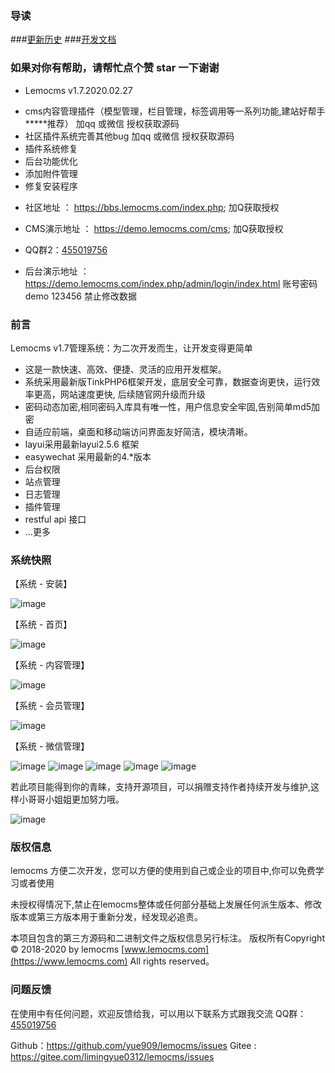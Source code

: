 ### 导读
###[更新历史](docs/start-log.md) 
###[开发文档](docs/developer.md)
### 如果对你有帮助，请帮忙点个赞 star 一下谢谢
+ Lemocms v1.7.2020.02.27
  
 - cms内容管理插件（模型管理，栏目管理，标签调用等一系列功能,建站好帮手*****推荐） 加qq 或微信 授权获取源码 
 - 社区插件系统完善其他bug 加qq 或微信 授权获取源码 
 - 插件系统修复
 - 后台功能优化
 - 添加附件管理
 - 修复安装程序
 
+ 社区地址 ： https://bbs.lemocms.com/index.php;  加Q获取授权 
+ CMS演示地址 ： https://demo.lemocms.com/cms;  加Q获取授权 

+ QQ群2：[455019756](https://jq.qq.com/?_wv=1027&k=52oRd8O) 

+ 后台演示地址 ： https://demo.lemocms.com/index.php/admin/login/index.html  账号密码 demo 123456 禁止修改数据

### 前言
Lemocms v1.7管理系统：为二次开发而生，让开发变得更简单

 + 这是一款快速、高效、便捷、灵活的应用开发框架。
 + 系统采用最新版TinkPHP6框架开发，底层安全可靠，数据查询更快，运行效率更高，网站速度更快, 后续随官网升级而升级
 + 密码动态加密,相同密码入库具有唯一性，用户信息安全牢固,告别简单md5加密
 + 自适应前端，桌面和移动端访问界面友好简洁，模块清晰。 
 + layui采用最新layui2.5.6 框架
 + easywechat 采用最新的4.*版本
 + 后台权限
 + 站点管理
 + 日志管理
 + 插件管理
 + restful api 接口
 + ...更多



### 系统快照
【系统 - 安装】

![image](docs/images/install.jpg)

【系统 - 首页】

![image](docs/images/index.png)

【系统 - 内容管理】

![image](docs/images/content.png)

【系统 - 会员管理】

![image](docs/images/user.png)


【系统 - 微信管理】

![image](docs/images/wechat1.png)
![image](docs/images/wechat2.png)
![image](docs/images/wechat3.png)
![image](docs/images/wechat4.png)
![image](docs/images/wechat5.png)



若此项目能得到你的青睐，支持开源项目，可以捐赠支持作者持续开发与维护,这样小哥哥小姐姐更加努力哦。

![image](docs/images/pay.png)

### 版权信息

lemocms 方便二次开发，您可以方便的使用到自己或企业的项目中,你可以免费学习或者使用

未授权得情况下,禁止在lemocms整体或任何部分基础上发展任何派生版本、修改版本或第三方版本用于重新分发，经发现必追责。


本项目包含的第三方源码和二进制文件之版权信息另行标注。
版权所有Copyright © 2018-2020 by lemocms [www.lemocms.com](https://www.lemocms.com) All rights reserved。



### 问题反馈
在使用中有任何问题，欢迎反馈给我，可以用以下联系方式跟我交流
QQ群：[455019756](https://jq.qq.com/?_wv=1027&k=52oRd8O)

Github：https://github.com/yue909/lemocms/issues
Gitee : https://gitee.com/limingyue0312/lemocms/issues



